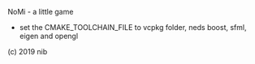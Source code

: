 NoMi - a little game

* set the CMAKE_TOOLCHAIN_FILE to vcpkg folder, neds boost, sfml, eigen and opengl

(c) 2019 nib